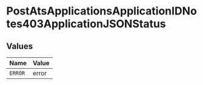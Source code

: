 # PostAtsApplicationsApplicationIDNotes403ApplicationJSONStatus


## Values

| Name    | Value   |
| ------- | ------- |
| `ERROR` | error   |